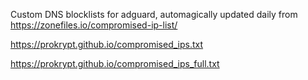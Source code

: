 Custom DNS blocklists for adguard, automagically updated daily from https://zonefiles.io/compromised-ip-list/

https://prokrypt.github.io/compromised_ips.txt

https://prokrypt.github.io/compromised_ips_full.txt
